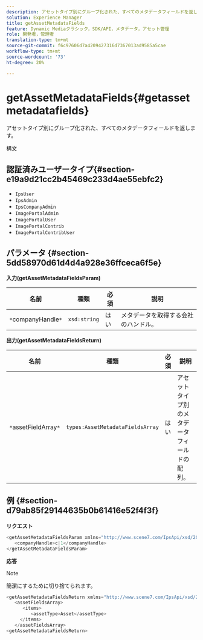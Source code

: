 ```yaml
---
description: アセットタイプ別にグループ化された、すべてのメタデータフィールドを返します。
solution: Experience Manager
title: getAssetMetadataFields
feature: Dynamic Mediaクラシック，SDK/API，メタデータ，アセット管理
role: 開発者，管理者
translation-type: tm+mt
source-git-commit: f6c97606d7a4209427316d7367013ad9585a5cae
workflow-type: tm+mt
source-wordcount: '73'
ht-degree: 20%

---
```



# getAssetMetadataFields{#getassetmetadatafields}

アセットタイプ別にグループ化された、すべてのメタデータフィールドを返します。

構文

## 認証済みユーザータイプ{#section-e19a9d21cc2b45469c233d4ae55ebfc2}

* `IpsUser`
* `IpsAdmin`
* `IpsCompanyAdmin`
* `ImagePortalAdmin`
* `ImagePortalUser`
* `ImagePortalContrib`
* `ImagePortalContribUser`

## パラメータ {#section-5dd58970d61d4d4a928e36ffceca6f5e}

**入力(getAssetMetadataFieldsParam)**

| 名前 | 種類 | 必須 | 説明 |
|---|---|---|---|
| `*`companyHandle`*` | `xsd:string` | はい | メタデータを取得する会社のハンドル。 |

**出力(getAssetMetadataFieldsReturn)**

| 名前 | 種類 | 必須 | 説明 |
|---|---|---|---|
| `*`assetFieldArray`*` | `types:AssetMetadataFieldsArray` | はい | アセットタイプ別のメタデータフィールドの配列。 |

## 例 {#section-d79ab85f29144635b0b61416e52f4f3f}

**リクエスト**

```java
<getAssetMetadataFieldsParam xmlns="http://www.scene7.com/IpsApi/xsd/2009-07-31">
   <companyHandle>c|1</companyHandle>
</getAssetMetadataFieldsParam>
```

**応答**

>[!NOTE]
>
>簡潔にするために切り捨てられます。

```java
<getAssetMetadataFieldsReturn xmlns="http://www.scene7.com/IpsApi/xsd/2009-07-31">
   <assetFieldsArray>
      <items>
         <assetType>Asset</assetType>
     </items>
   </assetFieldsArray>
<getAssetMetadataFieldsReturn>
```

